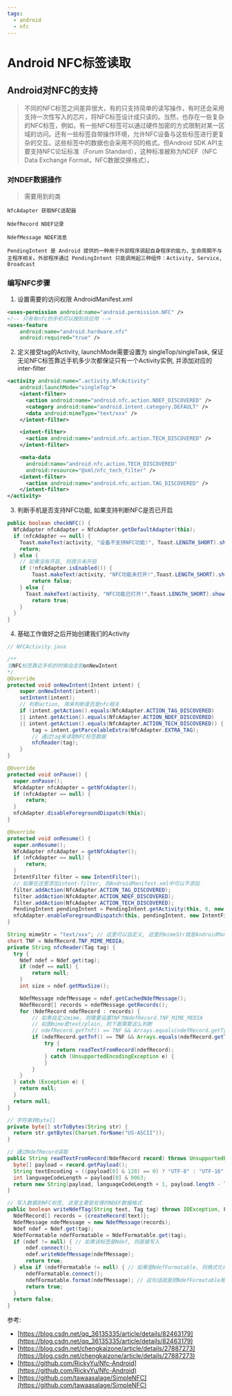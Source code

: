 ```yaml
---
tags:
  - android
  - nfc
---
```


# Android NFC标签读取

## Android对NFC的支持

> 不同的NFC标签之间差异很大，有的只支持简单的读写操作，有时还会采用支持一次性写入的芯片，将NFC标签设计成只读的。当然，也存在一些复杂的NFC标签，例如，有一些NFC标签可以通过硬件加密的方式限制对某一区域的访问。还有一些标签自带操作环境，允许NFC设备与这些标签进行更复杂的交互。这些标签中的数据也会采用不同的格式。但Android SDK API主要支持NFC论坛标准（Forum Standard），这种标准被称为NDEF（NFC Data Exchange Format，NFC数据交换格式）。

<!-- more -->

### 对NDEF数据操作

> 需要用到的类

```
NfcAdapter 获取NFC适配器

NdefRecord NDEF记录

NdefMessage NDEF消息

PendingIntent 是 Android 提供的一种用于外部程序调起自身程序的能力，生命周期不与主程序相关。外部程序通过 PendingIntent 只能调用起三种组件：Activity, Service, Broadcast
```

### 编写NFC步骤

1. 设置需要的访问权限 AndroidManifest.xml

```xml
<uses-permission android:name="android.permission.NFC" />
<!-- 只有有nfc的手机可以搜到该应用 -->
<uses-feature
    android:name="android.hardware.nfc"
    android:required="true" />
```

2. 定义接受tag的Activity, launchMode需要设置为 singleTop/singleTask, 保证无论NFC标签靠近手机多少次都保证只有一个Activity实例, 并添加对应的inter-filter

```xml
<activity android:name=".activity.NfcActivity"
    android:launchMode="singleTop">
    <intent-filter>
      <action android:name="android.nfc.action.NDEF_DISCOVERED" />
      <category android:name="android.intent.category.DEFAULT" />
      <data android:mimeType="text/xxx" />
    </intent-filter>

    <intent-filter>
      <action android:name="android.nfc.action.TECH_DISCOVERED" />
    </intent-filter>

    <meta-data
      android:name="android.nfc.action.TECH_DISCOVERED"
      android:resource="@xml/nfc_tech_filter" />
    <intent-filter>
      <action android:name="android.nfc.action.TAG_DISCOVERED" />
    </intent-filter>
</activity>
```

3. 判断手机是否支持NFC功能, 如果支持判断NFC是否已开启

```java
public boolean checkNFC() {
  NfcAdapter nfcAdapter = NfcAdapter.getDefaultAdapter(this);
  if (nfcAdapter == null) {
    Toast.makeText(activity, "设备不支持NFC功能!", Toast.LENGTH_SHORT).show();
    return;
  } else {
    // 如果没有开启, 则提示未开启
    if (!nfcAdapter.isEnabled()) {
        Toast.makeText(activity, "NFC功能未打开!",Toast.LENGTH_SHORT).show();
        return false;
    } else {
      Toast.makeText(activity, "NFC功能已打开!",Toast.LENGTH_SHORT).show();
        return true;
    }
  }
}
```

4. 基础工作做好之后开始创建我们的Activity

```java
// NFCActivity.java

/**
当NFC标签靠近手机的时候会走到onNewIntent
*/
@Override
protected void onNewIntent(Intent intent) {
    super.onNewIntent(intent);
    setIntent(intent);
    // 判断action, 用来判断是否是nfc相关
    if (intent.getAction().equals(NfcAdapter.ACTION_TAG_DISCOVERED)
    || intent.getAction().equals(NfcAdapter.ACTION_NDEF_DISCOVERED)
    || intent.getAction().equals(NfcAdapter.ACTION_TECH_DISCOVERED)) {
        tag = intent.getParcelableExtra(NfcAdapter.EXTRA_TAG);
        // 通过tag来读取NFC标签数据
        nfcReader(tag);
    }
}

@Override
protected void onPause() {
  super.onPause();
  NfcAdapter nfcAdapter = getNfcAdapter();
  if (nfcAdapter == null) {
      return;
  }
  nfcAdapter.disableForegroundDispatch(this);
}

@Override
protected void onResume() {
  super.onResume();
  NfcAdapter nfcAdapter = getNfcAdapter();
  if (nfcAdapter == null) {
      return;
  }
  IntentFilter filter = new IntentFilter();
  // 如果在这里添加intent-filter, 则AndroidManifest.xml中可以不添加
  filter.addAction(NfcAdapter.ACTION_TAG_DISCOVERED);
  filter.addAction(NfcAdapter.ACTION_NDEF_DISCOVERED);
  filter.addAction(NfcAdapter.ACTION_TECH_DISCOVERED);
  PendingIntent pendingIntent = PendingIntent.getActivity(this, 0, new Intent(this, getClass()).addFlags(Intent.FLAG_ACTIVITY_SINGLE_TOP), 0);
  nfcAdapter.enableForegroundDispatch(this, pendingIntent, new IntentFilter[]{filter}, NfcUtils.techList);
}

String mimeStr = "text/xxx"; // 这里可以自定义, 这里的mimeStr就是AndroidManifest.xml文件中的<data android:mimeType="text/xxx" />
short TNF = NdefRecord.TNF_MIME_MEDIA;
private String nfcReader(Tag tag) {
  try {
    Ndef ndef = Ndef.get(tag);
    if (ndef == null) {
        return null;
    }
    int size = ndef.getMaxSize();

    NdefMessage ndefMessage = ndef.getCachedNdefMessage();
    NdefRecord[] records = ndefMessage.getRecords();
    for (NdefRecord ndefRecord : records) {
        // 如果自定义mime, 则需要设置TNF为NdefRecord.TNF_MIME_MEDIA
        // 如图mime是text/plain, 则下面需要这么判断
        // ndefRecord.getTnf() == TNF && Arrays.equals(ndefRecord.getType(), NdefRecord.RTD_TEXT)
        if (ndefRecord.getTnf() == TNF && Arrays.equals(ndefRecord.getType(), strToBytes(mimeStr))) {
            try {
                return readTextFromRecord(ndefRecord);
            } catch (UnsupportedEncodingException e) {
            }
        }
    }
  } catch (Exception e) {
    return null;
  }
  return null;
}

// 字符串转byte[]
private byte[] strToBytes(String str) {
  return str.getBytes(Charset.forName("US-ASCII"));
}

// 通过NdefRecord读取
public String readTextFromRecord(NdefRecord record) throws UnsupportedEncodingException {
  byte[] payload = record.getPayload();
  String textEncoding = ((payload[0] & 128) == 0) ? "UTF-8" : "UTF-16";
  int languageCodeLength = payload[0] & 0063;
  return new String(payload, languageCodeLength + 1, payload.length - languageCodeLength - 1, textEncoding);
}

// 写入数据到NFC标签, 这里主要是处理的NDEF数据格式
public boolean writeNdefTag(String text, Tag tag) throws IOException, FormatException {
  NdefRecord[] records = {createRecord(text)};
  NdefMessage ndefMessage = new NdefMessage(records);
  Ndef ndef = Ndef.get(tag);
  NdefFormatable ndefFormatable = NdefFormatable.get(tag);
  if (ndef != null) { // 如果该标签是Ndef, 则直接写入
      ndef.connect();
      ndef.writeNdefMessage(ndefMessage);
      return true;
  } else if (ndefFormatable != null) { // 如果是NdefFormatable, 则格式化成Ndef格式, 然后写入tag
      ndefFormatable.connect();
      ndefFormatable.format(ndefMessage); // 这句话就是把NdefFormatable格式化成Ndef
      return true;
  }
  return false;
}
```

参考:

- [https://blog.csdn.net/qq_36135335/article/details/82463179](https://blog.csdn.net/qq_36135335/article/details/82463179)
- [https://blog.csdn.net/chengkaizone/article/details/27887273](https://blog.csdn.net/chengkaizone/article/details/27887273)
- [https://github.com/RickyYu/Nfc-Android](https://github.com/RickyYu/Nfc-Android)
- [https://github.com/tawaasalage/SimpleNFC](https://github.com/tawaasalage/SimpleNFC)


